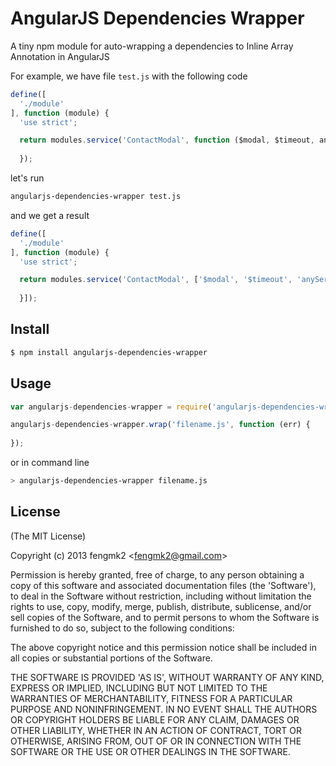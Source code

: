 AngularJS Dependencies Wrapper
=======

A tiny npm module for auto-wrapping a dependencies to Inline Array Annotation in AngularJS

For example, we have file `test.js` with the following code

```js
define([
  './module'
], function (module) {
  'use strict';

  return modules.service('ContactModal', function ($modal, $timeout, anyService) {
  
  }); 
```
let's run

```bash
angularjs-dependencies-wrapper test.js 
```

and we get a result

```js
define([
  './module'
], function (module) {
  'use strict';

  return modules.service('ContactModal', ['$modal', '$timeout', 'anyService', function ($modal, $timeout, anyService) {
  
  }]); 
```


## Install

```bash
$ npm install angularjs-dependencies-wrapper
```

## Usage

```js
var angularjs-dependencies-wrapper = require('angularjs-dependencies-wrapper');

angularjs-dependencies-wrapper.wrap('filename.js', function (err) {
  
});
```

or in command line

```bash
> angularjs-dependencies-wrapper filename.js 
```

## License 

(The MIT License)

Copyright (c) 2013 fengmk2 &lt;fengmk2@gmail.com&gt;

Permission is hereby granted, free of charge, to any person obtaining
a copy of this software and associated documentation files (the
'Software'), to deal in the Software without restriction, including
without limitation the rights to use, copy, modify, merge, publish,
distribute, sublicense, and/or sell copies of the Software, and to
permit persons to whom the Software is furnished to do so, subject to
the following conditions:

The above copyright notice and this permission notice shall be
included in all copies or substantial portions of the Software.

THE SOFTWARE IS PROVIDED 'AS IS', WITHOUT WARRANTY OF ANY KIND,
EXPRESS OR IMPLIED, INCLUDING BUT NOT LIMITED TO THE WARRANTIES OF
MERCHANTABILITY, FITNESS FOR A PARTICULAR PURPOSE AND NONINFRINGEMENT.
IN NO EVENT SHALL THE AUTHORS OR COPYRIGHT HOLDERS BE LIABLE FOR ANY
CLAIM, DAMAGES OR OTHER LIABILITY, WHETHER IN AN ACTION OF CONTRACT,
TORT OR OTHERWISE, ARISING FROM, OUT OF OR IN CONNECTION WITH THE
SOFTWARE OR THE USE OR OTHER DEALINGS IN THE SOFTWARE.
